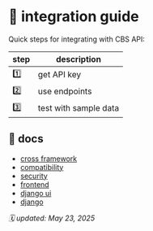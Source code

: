 # 🔗 integration guide

Quick steps for integrating with CBS API:

| step   | description                |
|--------|----------------------------|
| 1️⃣    | get API key                |
| 2️⃣    | use endpoints              |
| 3️⃣    | test with sample data      |

## 📄 docs
- [cross framework](./cross_framework.md)
- [compatibility](./compatibility_plan.md)
- [security](./security_integration.md)
- [frontend](./frontend.md)
- [django ui](./django_ui_integration.md)
- [django](./django_guide.md)

_🗓️ updated: May 23, 2025_